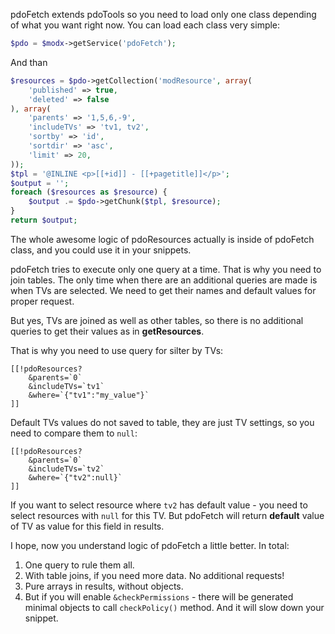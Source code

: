 pdoFetch extends pdoTools so you need to load only one class depending of what you want right now.
You can load each class very simple:

```php
$pdo = $modx->getService('pdoFetch');
```

And than

```php
$resources = $pdo->getCollection('modResource', array(
    'published' => true,
    'deleted' => false
), array(
    'parents' => '1,5,6,-9',
    'includeTVs' => 'tv1, tv2',
    'sortby' => 'id',
    'sortdir' => 'asc',
    'limit' => 20,
));
$tpl = '@INLINE <p>[[+id]] - [[+pagetitle]]</p>';
$output = '';
foreach ($resources as $resource) {
    $output .= $pdo->getChunk($tpl, $resource);
}
return $output;
```

The whole awesome logic of pdoResources actually is inside of pdoFetch class, and you could use it in your snippets.

pdoFetch tries to execute only one query at a time. That is why you need to join tables. The only time when there are an additional queries are made is when TVs are selected. We need to get their names and default values for proper request.

But yes, TVs are joined as well as other tables, so there is no additional queries to get their values as in **getResources**.

That is why you need to use query for silter by TVs:

```modx
[[!pdoResources?
    &parents=`0`
    &includeTVs=`tv1`
    &where=`{"tv1":"my_value"}`
]]
```

Default TVs values do not saved to table, they are just TV settings, so you need to compare them to `null`:

```
[[!pdoResources?
    &parents=`0`
    &includeTVs=`tv2`
    &where=`{"tv2":null}`
]]
```

If you want to select resource where `tv2` has default value - you need to select resources with `null` for this TV. But pdoFetch will return **default** value of TV as value for this field in results.

I hope, now you understand logic of pdoFetch a little better. In total:
1. One query to rule them all.
2. With table joins, if you need more data. No additional requests!
3. Pure arrays in results, without objects.
4. But if you will enable `&checkPermissions` - there will be generated minimal objects to call `checkPolicy()` method. And it will slow down your snippet.
